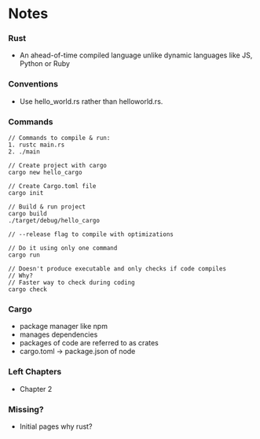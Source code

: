 # Notes

### Rust
- An ahead-of-time compiled language unlike dynamic languages like JS, Python or Ruby

### Conventions
- Use hello_world.rs rather than helloworld.rs.

### Commands
```console
// Commands to compile & run:
1. rustc main.rs
2. ./main

// Create project with cargo
cargo new hello_cargo

// Create Cargo.toml file
cargo init

// Build & run project
cargo build
./target/debug/hello_cargo

// --release flag to compile with optimizations

// Do it using only one command
cargo run

// Doesn't produce executable and only checks if code compiles
// Why?
// Faster way to check during coding
cargo check
```

### Cargo
- package manager like npm 
- manages dependencies
- packages of code are referred to as crates
- cargo.toml -> package.json of node


### Left Chapters
- Chapter 2


### Missing?
- Initial pages why rust?
